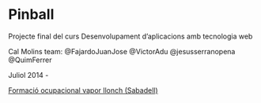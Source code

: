<h1>Pinball</h1>
<p>Projecte final del curs Desenvolupament d’aplicacions amb tecnologia web</p>
<p>Cal Molins team: @FajardoJuanJose @VictorAdu @jesusserranopena @QuimFerrer</p>
<p>Juliol 2014 - </p>
<p><a href="http://www.vaporllonch.net/vaporllonc/oferta_formativa_08.asp">Formació ocupacional vapor llonch (Sabadell)</a></p>
